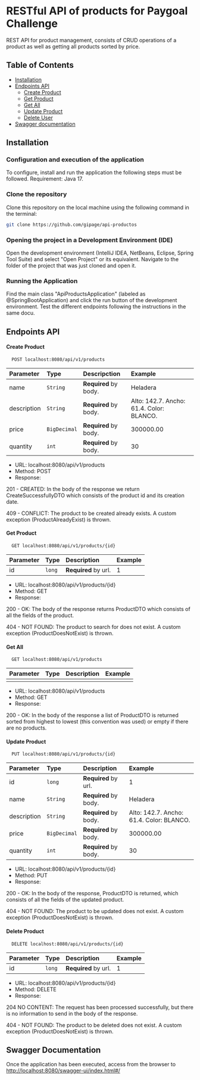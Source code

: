 # RESTful API of products for Paygoal Challenge
REST API for product management, consists of CRUD operations of a product as well as getting all products sorted by price.
## Table of Contents
- [Installation](#installation)
- [Endpoints API](#endpoints-api)
	- [Create Product](#create-product)
	- [Get Product](#get-product)
	- [Get All](#get-all)
	- [Update Product](#update-product)
  - [Delete User](#delete-product)
- [Swagger documentation](#swagger-documentation) 
  
## Installation

### Configuration and execution of the application
To configure, install and run the application the following steps must be followed. Requirement: Java 17.

### Clone the repository
Clone this repository on the local machine using the following command in the terminal:
```bash
git clone https://github.com/gipage/api-productos
```
### Opening the project in a Development Environment (IDE)
Open the development environment (IntelliJ IDEA, NetBeans, Eclipse, Spring Tool Suite) and select "Open Project" or its equivalent. Navigate to the folder of the project that was just cloned and open it.

### Running the Application
Find the main class "ApiProductsApplication" (labeled as @SpringBootApplication) and click the run button of the development environment.
Test the different endpoints following the instructions in the same docu.

## Endpoints API

#### Create Product
```http
  POST localhost:8080/api/v1/products
```
| Parameter | Type     | Descripction             | Example|
| :-------- | :------- | :------------------------- | :------------------------- |
| name| `String` | **Required** by body.  |Heladera
| description| `String` | **Required** by body.  | Alto: 142.7. Ancho: 61.4. Color: BLANCO.
| price| `BigDecimal` | **Required** by body.  | 300000.00
| quantity| `int` | **Required** by body.  | 30

- URL: localhost:8080/api/v1/products
- Method: POST
- Response:
  
201 - CREATED: In the body of the response we return CreateSuccessfullyDTO which consists of the product id and its creation date.
  
409 - CONFLICT: The product to be created already exists. A custom exception (ProductAlreadyExist) is thrown.
  
#### Get Product
```http
  GET localhost:8080/api/v1/products/{id}
```
| Parameter | Type     | Description              | Example|
| :-------- | :------- | :------------------------- | :------------------------- |
| id| `long` | **Required** by url.  |1


- URL: localhost:8080/api/v1/products/{id}
- Method: GET
- Response:
  
200 - OK: The body of the response returns ProductDTO which consists of all the fields of the product.
  
404 - NOT FOUND: The product to search for does not exist. A custom exception (ProductDoesNotExist) is thrown.

#### Get All
```http
  GET localhost:8080/api/v1/products
```
| Parameter | Type     | Description              | Example|
| :-------- | :------- | :------------------------- | :------------------------- |
| |  |   |


- URL: localhost:8080/api/v1/products
- Method: GET
- Response:
  
200 - OK: In the body of the response a list of ProductDTO is returned sorted from highest to lowest (this convention was used) or empty if there are no products.
#### Update Product
```http
  PUT localhost:8080/api/v1/products/{id}
```
| Parameter | Type     | Description              | Example|
| :-------- | :------- | :------------------------- | :------------------------- |
| id| `long` | **Required** by url.  |1
| name| `String` | **Required** by body.  |Heladera
| description| `String` | **Required** by body.  | Alto: 142.7. Ancho: 61.4. Color: BLANCO.
| price| `BigDecimal` | **Required** by body.  | 300000.00
| quantity| `int` | **Required** by body.  | 30

- URL: localhost:8080/api/v1/products/{id}
- Method: PUT
- Response:
  
200 - OK: In the body of the response, ProductDTO is returned, which consists of all the fields of the updated product.
  
404 - NOT FOUND: The product to be updated does not exist. A custom exception (ProductDoesNotExist) is thrown.

#### Delete Product
```http
  DELETE localhost:8080/api/v1/products/{id}
```
| Parameter | Type     | Description              | Example|
| :-------- | :------- | :------------------------- | :------------------------- |
| id| `long` | **Required** by url.  |1

- URL: localhost:8080/api/v1/products/{id}
- Method: DELETE
- Response:
  
204 NO CONTENT: The request has been processed successfully, but there is no information to send in the body of the response.
  
404 - NOT FOUND: The product to be deleted does not exist. A custom exception (ProductDoesNotExist) is thrown.

## Swagger Documentation
Once the application has been executed, access from the browser to [http://localhost:8080/swagger-ui/index.html#/](http://localhost:8080/swagger-ui/index.html)

  
